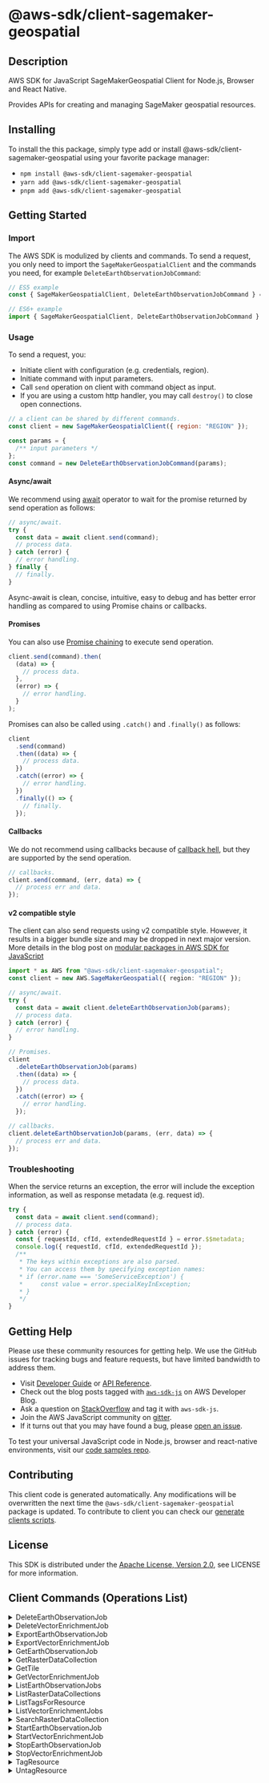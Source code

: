 <!-- generated file, do not edit directly -->

# @aws-sdk/client-sagemaker-geospatial

## Description

AWS SDK for JavaScript SageMakerGeospatial Client for Node.js, Browser and React Native.

<p>Provides APIs for creating and managing SageMaker geospatial resources.</p>

## Installing

To install the this package, simply type add or install @aws-sdk/client-sagemaker-geospatial
using your favorite package manager:

- `npm install @aws-sdk/client-sagemaker-geospatial`
- `yarn add @aws-sdk/client-sagemaker-geospatial`
- `pnpm add @aws-sdk/client-sagemaker-geospatial`

## Getting Started

### Import

The AWS SDK is modulized by clients and commands.
To send a request, you only need to import the `SageMakerGeospatialClient` and
the commands you need, for example `DeleteEarthObservationJobCommand`:

```js
// ES5 example
const { SageMakerGeospatialClient, DeleteEarthObservationJobCommand } = require("@aws-sdk/client-sagemaker-geospatial");
```

```ts
// ES6+ example
import { SageMakerGeospatialClient, DeleteEarthObservationJobCommand } from "@aws-sdk/client-sagemaker-geospatial";
```

### Usage

To send a request, you:

- Initiate client with configuration (e.g. credentials, region).
- Initiate command with input parameters.
- Call `send` operation on client with command object as input.
- If you are using a custom http handler, you may call `destroy()` to close open connections.

```js
// a client can be shared by different commands.
const client = new SageMakerGeospatialClient({ region: "REGION" });

const params = {
  /** input parameters */
};
const command = new DeleteEarthObservationJobCommand(params);
```

#### Async/await

We recommend using [await](https://developer.mozilla.org/en-US/docs/Web/JavaScript/Reference/Operators/await)
operator to wait for the promise returned by send operation as follows:

```js
// async/await.
try {
  const data = await client.send(command);
  // process data.
} catch (error) {
  // error handling.
} finally {
  // finally.
}
```

Async-await is clean, concise, intuitive, easy to debug and has better error handling
as compared to using Promise chains or callbacks.

#### Promises

You can also use [Promise chaining](https://developer.mozilla.org/en-US/docs/Web/JavaScript/Guide/Using_promises#chaining)
to execute send operation.

```js
client.send(command).then(
  (data) => {
    // process data.
  },
  (error) => {
    // error handling.
  }
);
```

Promises can also be called using `.catch()` and `.finally()` as follows:

```js
client
  .send(command)
  .then((data) => {
    // process data.
  })
  .catch((error) => {
    // error handling.
  })
  .finally(() => {
    // finally.
  });
```

#### Callbacks

We do not recommend using callbacks because of [callback hell](http://callbackhell.com/),
but they are supported by the send operation.

```js
// callbacks.
client.send(command, (err, data) => {
  // process err and data.
});
```

#### v2 compatible style

The client can also send requests using v2 compatible style.
However, it results in a bigger bundle size and may be dropped in next major version. More details in the blog post
on [modular packages in AWS SDK for JavaScript](https://aws.amazon.com/blogs/developer/modular-packages-in-aws-sdk-for-javascript/)

```ts
import * as AWS from "@aws-sdk/client-sagemaker-geospatial";
const client = new AWS.SageMakerGeospatial({ region: "REGION" });

// async/await.
try {
  const data = await client.deleteEarthObservationJob(params);
  // process data.
} catch (error) {
  // error handling.
}

// Promises.
client
  .deleteEarthObservationJob(params)
  .then((data) => {
    // process data.
  })
  .catch((error) => {
    // error handling.
  });

// callbacks.
client.deleteEarthObservationJob(params, (err, data) => {
  // process err and data.
});
```

### Troubleshooting

When the service returns an exception, the error will include the exception information,
as well as response metadata (e.g. request id).

```js
try {
  const data = await client.send(command);
  // process data.
} catch (error) {
  const { requestId, cfId, extendedRequestId } = error.$$metadata;
  console.log({ requestId, cfId, extendedRequestId });
  /**
   * The keys within exceptions are also parsed.
   * You can access them by specifying exception names:
   * if (error.name === 'SomeServiceException') {
   *     const value = error.specialKeyInException;
   * }
   */
}
```

## Getting Help

Please use these community resources for getting help.
We use the GitHub issues for tracking bugs and feature requests, but have limited bandwidth to address them.

- Visit [Developer Guide](https://docs.aws.amazon.com/sdk-for-javascript/v3/developer-guide/welcome.html)
  or [API Reference](https://docs.aws.amazon.com/AWSJavaScriptSDK/v3/latest/index.html).
- Check out the blog posts tagged with [`aws-sdk-js`](https://aws.amazon.com/blogs/developer/tag/aws-sdk-js/)
  on AWS Developer Blog.
- Ask a question on [StackOverflow](https://stackoverflow.com/questions/tagged/aws-sdk-js) and tag it with `aws-sdk-js`.
- Join the AWS JavaScript community on [gitter](https://gitter.im/aws/aws-sdk-js-v3).
- If it turns out that you may have found a bug, please [open an issue](https://github.com/aws/aws-sdk-js-v3/issues/new/choose).

To test your universal JavaScript code in Node.js, browser and react-native environments,
visit our [code samples repo](https://github.com/aws-samples/aws-sdk-js-tests).

## Contributing

This client code is generated automatically. Any modifications will be overwritten the next time the `@aws-sdk/client-sagemaker-geospatial` package is updated.
To contribute to client you can check our [generate clients scripts](https://github.com/aws/aws-sdk-js-v3/tree/main/scripts/generate-clients).

## License

This SDK is distributed under the
[Apache License, Version 2.0](http://www.apache.org/licenses/LICENSE-2.0),
see LICENSE for more information.

## Client Commands (Operations List)

<details>
<summary>
DeleteEarthObservationJob
</summary>

[Command API Reference](https://docs.aws.amazon.com/AWSJavaScriptSDK/v3/latest/clients/client-sagemaker-geospatial/classes/deleteearthobservationjobcommand.html) / [Input](https://docs.aws.amazon.com/AWSJavaScriptSDK/v3/latest/clients/client-sagemaker-geospatial/interfaces/deleteearthobservationjobcommandinput.html) / [Output](https://docs.aws.amazon.com/AWSJavaScriptSDK/v3/latest/clients/client-sagemaker-geospatial/interfaces/deleteearthobservationjobcommandoutput.html)

</details>
<details>
<summary>
DeleteVectorEnrichmentJob
</summary>

[Command API Reference](https://docs.aws.amazon.com/AWSJavaScriptSDK/v3/latest/clients/client-sagemaker-geospatial/classes/deletevectorenrichmentjobcommand.html) / [Input](https://docs.aws.amazon.com/AWSJavaScriptSDK/v3/latest/clients/client-sagemaker-geospatial/interfaces/deletevectorenrichmentjobcommandinput.html) / [Output](https://docs.aws.amazon.com/AWSJavaScriptSDK/v3/latest/clients/client-sagemaker-geospatial/interfaces/deletevectorenrichmentjobcommandoutput.html)

</details>
<details>
<summary>
ExportEarthObservationJob
</summary>

[Command API Reference](https://docs.aws.amazon.com/AWSJavaScriptSDK/v3/latest/clients/client-sagemaker-geospatial/classes/exportearthobservationjobcommand.html) / [Input](https://docs.aws.amazon.com/AWSJavaScriptSDK/v3/latest/clients/client-sagemaker-geospatial/interfaces/exportearthobservationjobcommandinput.html) / [Output](https://docs.aws.amazon.com/AWSJavaScriptSDK/v3/latest/clients/client-sagemaker-geospatial/interfaces/exportearthobservationjobcommandoutput.html)

</details>
<details>
<summary>
ExportVectorEnrichmentJob
</summary>

[Command API Reference](https://docs.aws.amazon.com/AWSJavaScriptSDK/v3/latest/clients/client-sagemaker-geospatial/classes/exportvectorenrichmentjobcommand.html) / [Input](https://docs.aws.amazon.com/AWSJavaScriptSDK/v3/latest/clients/client-sagemaker-geospatial/interfaces/exportvectorenrichmentjobcommandinput.html) / [Output](https://docs.aws.amazon.com/AWSJavaScriptSDK/v3/latest/clients/client-sagemaker-geospatial/interfaces/exportvectorenrichmentjobcommandoutput.html)

</details>
<details>
<summary>
GetEarthObservationJob
</summary>

[Command API Reference](https://docs.aws.amazon.com/AWSJavaScriptSDK/v3/latest/clients/client-sagemaker-geospatial/classes/getearthobservationjobcommand.html) / [Input](https://docs.aws.amazon.com/AWSJavaScriptSDK/v3/latest/clients/client-sagemaker-geospatial/interfaces/getearthobservationjobcommandinput.html) / [Output](https://docs.aws.amazon.com/AWSJavaScriptSDK/v3/latest/clients/client-sagemaker-geospatial/interfaces/getearthobservationjobcommandoutput.html)

</details>
<details>
<summary>
GetRasterDataCollection
</summary>

[Command API Reference](https://docs.aws.amazon.com/AWSJavaScriptSDK/v3/latest/clients/client-sagemaker-geospatial/classes/getrasterdatacollectioncommand.html) / [Input](https://docs.aws.amazon.com/AWSJavaScriptSDK/v3/latest/clients/client-sagemaker-geospatial/interfaces/getrasterdatacollectioncommandinput.html) / [Output](https://docs.aws.amazon.com/AWSJavaScriptSDK/v3/latest/clients/client-sagemaker-geospatial/interfaces/getrasterdatacollectioncommandoutput.html)

</details>
<details>
<summary>
GetTile
</summary>

[Command API Reference](https://docs.aws.amazon.com/AWSJavaScriptSDK/v3/latest/clients/client-sagemaker-geospatial/classes/gettilecommand.html) / [Input](https://docs.aws.amazon.com/AWSJavaScriptSDK/v3/latest/clients/client-sagemaker-geospatial/interfaces/gettilecommandinput.html) / [Output](https://docs.aws.amazon.com/AWSJavaScriptSDK/v3/latest/clients/client-sagemaker-geospatial/interfaces/gettilecommandoutput.html)

</details>
<details>
<summary>
GetVectorEnrichmentJob
</summary>

[Command API Reference](https://docs.aws.amazon.com/AWSJavaScriptSDK/v3/latest/clients/client-sagemaker-geospatial/classes/getvectorenrichmentjobcommand.html) / [Input](https://docs.aws.amazon.com/AWSJavaScriptSDK/v3/latest/clients/client-sagemaker-geospatial/interfaces/getvectorenrichmentjobcommandinput.html) / [Output](https://docs.aws.amazon.com/AWSJavaScriptSDK/v3/latest/clients/client-sagemaker-geospatial/interfaces/getvectorenrichmentjobcommandoutput.html)

</details>
<details>
<summary>
ListEarthObservationJobs
</summary>

[Command API Reference](https://docs.aws.amazon.com/AWSJavaScriptSDK/v3/latest/clients/client-sagemaker-geospatial/classes/listearthobservationjobscommand.html) / [Input](https://docs.aws.amazon.com/AWSJavaScriptSDK/v3/latest/clients/client-sagemaker-geospatial/interfaces/listearthobservationjobscommandinput.html) / [Output](https://docs.aws.amazon.com/AWSJavaScriptSDK/v3/latest/clients/client-sagemaker-geospatial/interfaces/listearthobservationjobscommandoutput.html)

</details>
<details>
<summary>
ListRasterDataCollections
</summary>

[Command API Reference](https://docs.aws.amazon.com/AWSJavaScriptSDK/v3/latest/clients/client-sagemaker-geospatial/classes/listrasterdatacollectionscommand.html) / [Input](https://docs.aws.amazon.com/AWSJavaScriptSDK/v3/latest/clients/client-sagemaker-geospatial/interfaces/listrasterdatacollectionscommandinput.html) / [Output](https://docs.aws.amazon.com/AWSJavaScriptSDK/v3/latest/clients/client-sagemaker-geospatial/interfaces/listrasterdatacollectionscommandoutput.html)

</details>
<details>
<summary>
ListTagsForResource
</summary>

[Command API Reference](https://docs.aws.amazon.com/AWSJavaScriptSDK/v3/latest/clients/client-sagemaker-geospatial/classes/listtagsforresourcecommand.html) / [Input](https://docs.aws.amazon.com/AWSJavaScriptSDK/v3/latest/clients/client-sagemaker-geospatial/interfaces/listtagsforresourcecommandinput.html) / [Output](https://docs.aws.amazon.com/AWSJavaScriptSDK/v3/latest/clients/client-sagemaker-geospatial/interfaces/listtagsforresourcecommandoutput.html)

</details>
<details>
<summary>
ListVectorEnrichmentJobs
</summary>

[Command API Reference](https://docs.aws.amazon.com/AWSJavaScriptSDK/v3/latest/clients/client-sagemaker-geospatial/classes/listvectorenrichmentjobscommand.html) / [Input](https://docs.aws.amazon.com/AWSJavaScriptSDK/v3/latest/clients/client-sagemaker-geospatial/interfaces/listvectorenrichmentjobscommandinput.html) / [Output](https://docs.aws.amazon.com/AWSJavaScriptSDK/v3/latest/clients/client-sagemaker-geospatial/interfaces/listvectorenrichmentjobscommandoutput.html)

</details>
<details>
<summary>
SearchRasterDataCollection
</summary>

[Command API Reference](https://docs.aws.amazon.com/AWSJavaScriptSDK/v3/latest/clients/client-sagemaker-geospatial/classes/searchrasterdatacollectioncommand.html) / [Input](https://docs.aws.amazon.com/AWSJavaScriptSDK/v3/latest/clients/client-sagemaker-geospatial/interfaces/searchrasterdatacollectioncommandinput.html) / [Output](https://docs.aws.amazon.com/AWSJavaScriptSDK/v3/latest/clients/client-sagemaker-geospatial/interfaces/searchrasterdatacollectioncommandoutput.html)

</details>
<details>
<summary>
StartEarthObservationJob
</summary>

[Command API Reference](https://docs.aws.amazon.com/AWSJavaScriptSDK/v3/latest/clients/client-sagemaker-geospatial/classes/startearthobservationjobcommand.html) / [Input](https://docs.aws.amazon.com/AWSJavaScriptSDK/v3/latest/clients/client-sagemaker-geospatial/interfaces/startearthobservationjobcommandinput.html) / [Output](https://docs.aws.amazon.com/AWSJavaScriptSDK/v3/latest/clients/client-sagemaker-geospatial/interfaces/startearthobservationjobcommandoutput.html)

</details>
<details>
<summary>
StartVectorEnrichmentJob
</summary>

[Command API Reference](https://docs.aws.amazon.com/AWSJavaScriptSDK/v3/latest/clients/client-sagemaker-geospatial/classes/startvectorenrichmentjobcommand.html) / [Input](https://docs.aws.amazon.com/AWSJavaScriptSDK/v3/latest/clients/client-sagemaker-geospatial/interfaces/startvectorenrichmentjobcommandinput.html) / [Output](https://docs.aws.amazon.com/AWSJavaScriptSDK/v3/latest/clients/client-sagemaker-geospatial/interfaces/startvectorenrichmentjobcommandoutput.html)

</details>
<details>
<summary>
StopEarthObservationJob
</summary>

[Command API Reference](https://docs.aws.amazon.com/AWSJavaScriptSDK/v3/latest/clients/client-sagemaker-geospatial/classes/stopearthobservationjobcommand.html) / [Input](https://docs.aws.amazon.com/AWSJavaScriptSDK/v3/latest/clients/client-sagemaker-geospatial/interfaces/stopearthobservationjobcommandinput.html) / [Output](https://docs.aws.amazon.com/AWSJavaScriptSDK/v3/latest/clients/client-sagemaker-geospatial/interfaces/stopearthobservationjobcommandoutput.html)

</details>
<details>
<summary>
StopVectorEnrichmentJob
</summary>

[Command API Reference](https://docs.aws.amazon.com/AWSJavaScriptSDK/v3/latest/clients/client-sagemaker-geospatial/classes/stopvectorenrichmentjobcommand.html) / [Input](https://docs.aws.amazon.com/AWSJavaScriptSDK/v3/latest/clients/client-sagemaker-geospatial/interfaces/stopvectorenrichmentjobcommandinput.html) / [Output](https://docs.aws.amazon.com/AWSJavaScriptSDK/v3/latest/clients/client-sagemaker-geospatial/interfaces/stopvectorenrichmentjobcommandoutput.html)

</details>
<details>
<summary>
TagResource
</summary>

[Command API Reference](https://docs.aws.amazon.com/AWSJavaScriptSDK/v3/latest/clients/client-sagemaker-geospatial/classes/tagresourcecommand.html) / [Input](https://docs.aws.amazon.com/AWSJavaScriptSDK/v3/latest/clients/client-sagemaker-geospatial/interfaces/tagresourcecommandinput.html) / [Output](https://docs.aws.amazon.com/AWSJavaScriptSDK/v3/latest/clients/client-sagemaker-geospatial/interfaces/tagresourcecommandoutput.html)

</details>
<details>
<summary>
UntagResource
</summary>

[Command API Reference](https://docs.aws.amazon.com/AWSJavaScriptSDK/v3/latest/clients/client-sagemaker-geospatial/classes/untagresourcecommand.html) / [Input](https://docs.aws.amazon.com/AWSJavaScriptSDK/v3/latest/clients/client-sagemaker-geospatial/interfaces/untagresourcecommandinput.html) / [Output](https://docs.aws.amazon.com/AWSJavaScriptSDK/v3/latest/clients/client-sagemaker-geospatial/interfaces/untagresourcecommandoutput.html)

</details>

